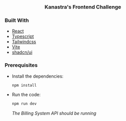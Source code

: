 <h3 align="center">Kanastra's Frontend Challenge</h3>

### Built With

* [React](https://reactjs.org/)
* [Typescript](https://www.typescriptlang.org/)
* [Tailwindcss](https://tailwindcss.com/)
* [Vite](https://vitejs.dev)
* [shadcn/ui](https://ui.shadcn.com/)

### Prerequisites

* Install the dependencies:
  ```sh
  npm install
  ```
* Run the code:
  ```sh
  npm run dev
  ```
  _The Billing System API should be running_
